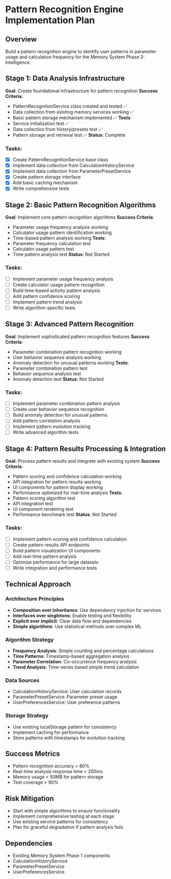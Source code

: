 # Pattern Recognition Engine Implementation Plan

## Overview
Build a pattern recognition engine to identify user patterns in parameter usage and calculation frequency for the Memory System Phase 2: Intelligence.

## Stage 1: Data Analysis Infrastructure
**Goal**: Create foundational infrastructure for pattern recognition
**Success Criteria**:
- PatternRecognitionService class created and tested ✅
- Data collection from existing memory services working ✅
- Basic pattern storage mechanism implemented ✅
**Tests**:
- Service initialization test ✅
- Data collection from history/presets test ✅
- Pattern storage and retrieval test ✅
**Status**: Complete

### Tasks:
- [x] Create PatternRecognitionService base class
- [x] Implement data collection from CalculationHistoryService
- [x] Implement data collection from ParameterPresetService
- [x] Create pattern storage interface
- [x] Add basic caching mechanism
- [x] Write comprehensive tests

## Stage 2: Basic Pattern Recognition Algorithms
**Goal**: Implement core pattern recognition algorithms
**Success Criteria**:
- Parameter usage frequency analysis working
- Calculator usage pattern identification working
- Time-based pattern analysis working
**Tests**:
- Parameter frequency calculation test
- Calculator usage pattern test
- Time pattern analysis test
**Status**: Not Started

### Tasks:
- [ ] Implement parameter usage frequency analysis
- [ ] Create calculator usage pattern recognition
- [ ] Build time-based activity pattern analysis
- [ ] Add pattern confidence scoring
- [ ] Implement pattern trend analysis
- [ ] Write algorithm-specific tests

## Stage 3: Advanced Pattern Recognition
**Goal**: Implement sophisticated pattern recognition features
**Success Criteria**:
- Parameter combination pattern recognition working
- User behavior sequence analysis working
- Anomaly detection for unusual patterns working
**Tests**:
- Parameter combination pattern test
- Behavior sequence analysis test
- Anomaly detection test
**Status**: Not Started

### Tasks:
- [ ] Implement parameter combination pattern analysis
- [ ] Create user behavior sequence recognition
- [ ] Build anomaly detection for unusual patterns
- [ ] Add pattern correlation analysis
- [ ] Implement pattern evolution tracking
- [ ] Write advanced algorithm tests

## Stage 4: Pattern Results Processing & Integration
**Goal**: Process pattern results and integrate with existing system
**Success Criteria**:
- Pattern scoring and confidence calculation working
- API integration for pattern results working
- UI components for pattern display working
- Performance optimized for real-time analysis
**Tests**:
- Pattern scoring algorithm test
- API integration test
- UI component rendering test
- Performance benchmark test
**Status**: Not Started

### Tasks:
- [ ] Implement pattern scoring and confidence calculation
- [ ] Create pattern results API endpoints
- [ ] Build pattern visualization UI components
- [ ] Add real-time pattern analysis
- [ ] Optimize performance for large datasets
- [ ] Write integration and performance tests

## Technical Approach

### Architecture Principles
- **Composition over inheritance**: Use dependency injection for services
- **Interfaces over singletons**: Enable testing and flexibility
- **Explicit over implicit**: Clear data flow and dependencies
- **Simple algorithms**: Use statistical methods over complex ML

### Algorithm Strategy
- **Frequency Analysis**: Simple counting and percentage calculations
- **Time Patterns**: Timestamp-based aggregation analysis
- **Parameter Correlation**: Co-occurrence frequency analysis
- **Trend Analysis**: Time-series based simple trend calculation

### Data Sources
- CalculationHistoryService: User calculation records
- ParameterPresetService: Parameter preset usage
- UserPreferencesService: User preference patterns

### Storage Strategy
- Use existing localStorage pattern for consistency
- Implement caching for performance
- Store patterns with timestamps for evolution tracking

## Success Metrics
- Pattern recognition accuracy > 80%
- Real-time analysis response time < 200ms
- Memory usage < 50MB for pattern storage
- Test coverage > 90%

## Risk Mitigation
- Start with simple algorithms to ensure functionality
- Implement comprehensive testing at each stage
- Use existing service patterns for consistency
- Plan for graceful degradation if pattern analysis fails

## Dependencies
- Existing Memory System Phase 1 components
- CalculationHistoryService
- ParameterPresetService
- UserPreferencesService
